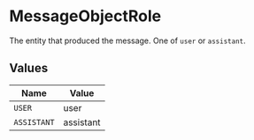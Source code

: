 # MessageObjectRole

The entity that produced the message. One of `user` or `assistant`.


## Values

| Name        | Value       |
| ----------- | ----------- |
| `USER`      | user        |
| `ASSISTANT` | assistant   |